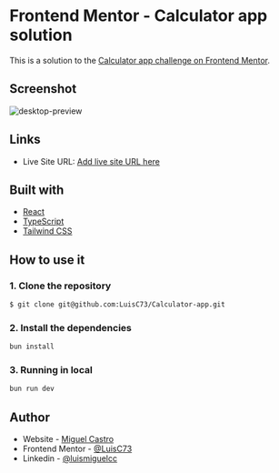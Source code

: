 # Frontend Mentor - Calculator app solution

This is a solution to the [Calculator app challenge on Frontend Mentor](https://www.frontendmentor.io/challenges/calculator-app-9lteq5N29).

## Screenshot

![desktop-preview](https://github.com/user-attachments/assets/f70ca1f4-ef90-412a-a71e-4c429dc10c8e)

## Links

- Live Site URL: [Add live site URL here](https://your-live-site-url.com)

## Built with

- [React](https://react.dev/)
- [TypeScript](https://www.typescriptlang.org/)
- [Tailwind CSS](https://tailwindcss.com/)

## How to use it

### 1. Clone the repository

```bash
$ git clone git@github.com:LuisC73/Calculator-app.git
```

### 2. Install the dependencies

```bash
bun install
```

### 3. Running in local

```bash
bun run dev
```

## Author

- Website - [Miguel Castro](https://miguelcastroc.com/)
- Frontend Mentor - [@LuisC73](https://www.frontendmentor.io/profile/LuisC73)
- Linkedin - [@luismiguelcc](https://www.linkedin.com/in/luismiguelcc/)

